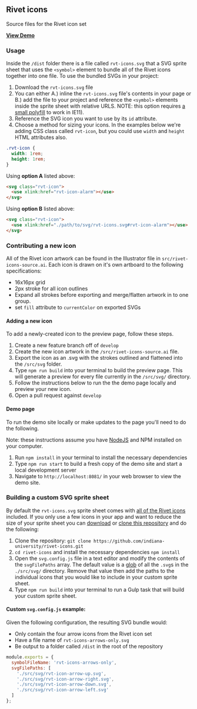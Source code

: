 ## Rivet icons
Source files for the Rivet icon set

[**View Demo**](https://indiana-university.github.io/rivet-icons/)

### Usage
Inside the `/dist` folder there is a file called `rvt-icons.svg` that a SVG sprite sheet that uses the `<symbol>` element to bundle all of the Rivet icons together into one file. To use the bundled SVGs in your project:

1. Download the `rvt-icons.svg` file
2. You can either A.) inline the `rvt-icons.svg` file's contents in your page or B.) add the file to your project and reference the `<symbol>` elements inside the sprite sheet with relative URLS. NOTE: this option requires [a small polyfill](https://github.com/jonathantneal/svg4everybody) to work in IE11).
3. Reference the SVG icon you want to use by its `id` attribute.
4. Choose a method for sizing your icons. In the examples below we're adding CSS class called `rvt-icon`, but you could use `width` and `height` HTML attributes also.

```css
.rvt-icon {
  width: 1rem;
  height: 1rem;
}
```

Using **option A** listed above:

```html
<svg class="rvt-icon">
  <use xlink:href="rvt-icon-alarm"></use>
</svg>
```

Using **option B** listed above:

```html
<svg class="rvt-icon">
  <use xlink:href="./path/to/svg/rvt-icons.svg#rvt-icon-alarm"></use>
</svg>
```

### Contributing a new icon
All of the Rivet icon artwork can be found in the Illustrator file in `src/rivet-icons-source.ai`. Each icon is drawn on it's own artboard to the following specifications:

- 16x16px grid
- 2px stroke for all icon outlines
- Expand all strokes before exporting and merge/flatten artwork in to one group.
- set `fill` attribute to `currentColor` on exported SVGs

#### Adding a new icon
To add a newly-created icon to the preview page, follow these steps. 

1. Create a new feature branch off of `develop`
1. Create the new icon artwork in the `/src/rivet-icons-source.ai` file.
1. Export the icon as an .svg with the strokes outlined and flattened into the `/src/svg` folder.
1. Type `npm run build` into your terminal to build the preview page. This will generate a preview for every file currently in the `/src/svg/` directory.
1. Follow the instructions below to run the the demo page locally and preview your new icon.
1. Open a pull request against `develop`

#### Demo page
To run the demo site locally or make updates to the page you'll need to do the following.

Note: these instructions assume you have [NodeJS](https://nodejs.org/en/) and NPM installed on your computer.

1. Run `npm install` in your terminal to install the necessary dependencies
1. Type `npm run start` to build a fresh copy of the demo site and start a local development server
1. Navigate to `http://localhost:8081/` in your web browser to view the demo site.

### Building a custom SVG sprite sheet
By default the `rvt-icons.svg` sprite sheet comes with [all of the Rivet icons](https://github.com/indiana-university/rivet-icons/tree/develop/src/svg) included. If you only use a few icons in your app and want to reduce the size of your sprite sheet you can [download](https://github.com/indiana-university/rivet-icons/archive/develop.zip) or [clone this repository](https://github.com/indiana-university/rivet-icons.git) and do the following:

1. Clone the repository: `git clone https://github.com/indiana-university/rivet-icons.git`
1. `cd rivet-icons` and install the necessary dependencies `npm install`
1. Open the `svg.config.js` file in a text editor and modify the contents of the `svgFilePaths` array. The default value is a [glob](https://gulpjs.com/docs/en/api/concepts#globs) of all the `.svg`s in the `./src/svg/` directory. Remove that value then add the paths to the individual icons that you would like to include in your custom sprite sheet.
1. Type `npm run build` into your terminal to run a Gulp task that will build your custom sprite sheet.

#### Custom `svg.config.js` example:

Given the following configuration, the resulting SVG bundle would:

- Only contain the four arrow icons from the Rivet icon set
- Have a file name of `rvt-icons-arrows-only.svg`
- Be output to a folder called `/dist` in the root of the repository

```javascript
module.exports = {
  symbolFileName: 'rvt-icons-arrows-only',
  svgFilePaths: [
    './src/svg/rvt-icon-arrow-up.svg',
    './src/svg/rvt-icon-arrow-right.svg',
    './src/svg/rvt-icon-arrow-down.svg',
    './src/svg/rvt-icon-arrow-left.svg'
  ]
};
```
